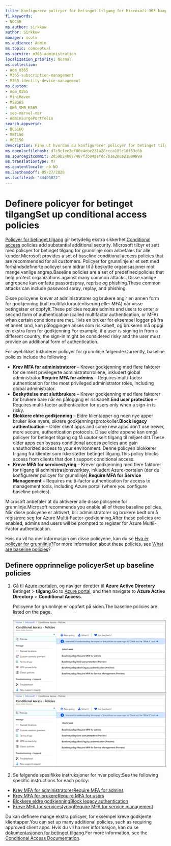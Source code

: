 ```yaml
---
title: Konfigurere policyer for betinget tilgang for Microsoft 365-kampanjer
f1.keywords:
- NOCSH
ms.author: sirkkuw
author: Sirkkuw
manager: scotv
ms.audience: Admin
ms.topic: conceptual
ms.service: o365-administration
localization_priority: Normal
ms.collection:
- Adm_O365
- M365-subscription-management
- M365-identity-device-management
ms.custom:
- Adm_O365
- MiniMaven
- MSB365
- OKR_SMB_M365
- seo-marvel-mar
- AdminSurgePortfolio
search.appverid:
- BCS160
- MET150
- MOE150
description: Finn ut hvordan du konfigurerer policyer for betinget tilgang for Microsoft 365-kampanjer for å legge til betydelig ekstra sikkerhet.
ms.openlocfilehash: d7c9cfee2ef00e4ebe231a28ccca185c10f53c6b
ms.sourcegitcommit: 2d59b24b877487f3b84aefdc7b1e200a21009999
ms.translationtype: MT
ms.contentlocale: nb-NO
ms.lasthandoff: 05/27/2020
ms.locfileid: "44403022"
---
```

# <a name="set-up-conditional-access-policies"></a><span data-ttu-id="a9d8a-103">Definere policyer for betinget tilgang</span><span class="sxs-lookup"><span data-stu-id="a9d8a-103">Set up conditional access policies</span></span>

<span data-ttu-id="a9d8a-104">[Policyer for betinget tilgang](https://docs.microsoft.com/azure/active-directory/conditional-access/overview) gir betydelig ekstra sikkerhet.</span><span class="sxs-lookup"><span data-stu-id="a9d8a-104">[Conditional access](https://docs.microsoft.com/azure/active-directory/conditional-access/overview) policies add substantial additional security.</span></span> <span data-ttu-id="a9d8a-105">Microsoft tilbyr et sett med policyer for betinget tilgang for grunnlinje som anbefales for alle kunder.</span><span class="sxs-lookup"><span data-stu-id="a9d8a-105">Microsoft provides a set of baseline conditional access policies that are recommended for all customers.</span></span> <span data-ttu-id="a9d8a-106">Policyer for grunnlinje er et sett med forhåndsdefinerte policyer som bidrar til å beskytte organisasjoner mot mange vanlige angrep.</span><span class="sxs-lookup"><span data-stu-id="a9d8a-106">Baseline policies are a set of predefined policies that help protect organizations against many common attacks.</span></span> <span data-ttu-id="a9d8a-107">Disse vanlige angrepene kan omfatte passordspray, reprise og phishing.</span><span class="sxs-lookup"><span data-stu-id="a9d8a-107">These common attacks can include password spray, replay, and phishing.</span></span>

<span data-ttu-id="a9d8a-108">Disse policyene krever at administratorer og brukere angir en annen form for godkjenning (kalt multifaktorautentisering eller MFA) når visse betingelser er oppfylt.</span><span class="sxs-lookup"><span data-stu-id="a9d8a-108">These policies require admins and users to enter a second form of authentication (called multifactor authentication, or MFA) when certain conditions are met.</span></span> <span data-ttu-id="a9d8a-109">Hvis en bruker for eksempel logger på fra et annet land, kan påloggingen anses som risikabelt, og brukeren må oppgi en ekstra form for godkjenning.</span><span class="sxs-lookup"><span data-stu-id="a9d8a-109">For example, if a user is signing in from a different country, the sign-in might be considered risky and the user must provide an additional form of authentication.</span></span> 

<span data-ttu-id="a9d8a-110">For øyeblikket inkluderer policyer for grunnlinje følgende:</span><span class="sxs-lookup"><span data-stu-id="a9d8a-110">Currently, baseline policies include the following:</span></span>
- <span data-ttu-id="a9d8a-111">**Krev MFA for administratorer** &ndash; Krever godkjenning med flere faktorer for de mest privilegerte administratorrollene, inkludert global administrator.</span><span class="sxs-lookup"><span data-stu-id="a9d8a-111">**Require MFA for admins** &ndash; Requires multi-factor authentication for the most privileged administrator roles, including global administrator.</span></span>
- <span data-ttu-id="a9d8a-112">**Beskyttelse mot sluttbrukere** &ndash; Krever godkjenning med flere faktorer for brukere bare når en pålogging er risikabelt.</span><span class="sxs-lookup"><span data-stu-id="a9d8a-112">**End user protection** &ndash; Requires multi-factor authentication for users only when a sign-in is risky.</span></span> 
- <span data-ttu-id="a9d8a-113">**Blokkere eldre godkjenning** &ndash; Eldre klientapper og noen nye apper bruker ikke nyere, sikrere godkjenningsprotokoller.</span><span class="sxs-lookup"><span data-stu-id="a9d8a-113">**Block legacy authentication** &ndash; Older client apps and some new apps don't use newer, more secure, authentication protocols.</span></span> <span data-ttu-id="a9d8a-114">Disse eldre appene kan omgå policyer for betinget tilgang og få uautorisert tilgang til miljøet ditt.</span><span class="sxs-lookup"><span data-stu-id="a9d8a-114">These older apps can bypass conditional access policies and gain unauthorized access to your environment.</span></span> <span data-ttu-id="a9d8a-115">Denne policyen blokkerer tilgang fra klienter som ikke støtter betinget tilgang.</span><span class="sxs-lookup"><span data-stu-id="a9d8a-115">This policy blocks access from clients that don't support conditional access.</span></span> 
- <span data-ttu-id="a9d8a-116">**Kreve MFA for servicestyring** &ndash; Krever godkjenning med flere faktorer for tilgang til administrasjonsverktøy, inkludert Azure-portalen (der du konfigurerer policyer for grunnlinje).</span><span class="sxs-lookup"><span data-stu-id="a9d8a-116">**Require MFA for Service Management** &ndash; Requires multi-factor authentication for access to management tools, including Azure portal (where you configure baseline policies).</span></span> 

<span data-ttu-id="a9d8a-117">Microsoft anbefaler at du aktiverer alle disse policyene for grunnlinje.</span><span class="sxs-lookup"><span data-stu-id="a9d8a-117">Microsoft recommends you enable all of these baseline policies.</span></span> <span data-ttu-id="a9d8a-118">Når disse policyene er aktivert, blir administratorer og brukere bedt om å registrere seg for Azure Multii-Factor-godkjenning.</span><span class="sxs-lookup"><span data-stu-id="a9d8a-118">After these policies are enabled, admins and users will be prompted to register for Azure Multii-Factor authentication.</span></span>

<span data-ttu-id="a9d8a-119">Hvis du vil ha mer informasjon om disse policyene, kan du se [Hva er policyer for grunnlinje?](https://docs.microsoft.com/azure/active-directory/conditional-access/concept-baseline-protection)</span><span class="sxs-lookup"><span data-stu-id="a9d8a-119">For more information about these policies, see [What are baseline policies](https://docs.microsoft.com/azure/active-directory/conditional-access/concept-baseline-protection)?</span></span>


## <a name="set-up-baseline-policies"></a><span data-ttu-id="a9d8a-120">Definere opprinnelige policyer</span><span class="sxs-lookup"><span data-stu-id="a9d8a-120">Set up baseline policies</span></span>

1. <span data-ttu-id="a9d8a-121">Gå til [Azure-portalen](https://portal.azure.com), og naviger deretter til **Azure Active Directory** Betinget \> **tilgang**.</span><span class="sxs-lookup"><span data-stu-id="a9d8a-121">Go to [Azure portal](https://portal.azure.com), and then navigate to **Azure Active Directory** \> **Conditional Access**.</span></span>
    
    <span data-ttu-id="a9d8a-122">Policyene for grunnlinje er oppført på siden.</span><span class="sxs-lookup"><span data-stu-id="a9d8a-122">The baseline policies are listed on the page.</span></span> <br/> <br/>
    <span data-ttu-id="a9d8a-123">![Side som viser policyer for grunnlinje for betinget tilgang.](../media/baslinepolicies.png)</span><span class="sxs-lookup"><span data-stu-id="a9d8a-123">![Page that lists baseline policies for conditional access.](../media/baslinepolicies.png)</span></span>
1. <span data-ttu-id="a9d8a-124">Se følgende spesifikke instruksjoner for hver policy:</span><span class="sxs-lookup"><span data-stu-id="a9d8a-124">See the following specific instructions for each policy:</span></span>

  - [<span data-ttu-id="a9d8a-125">Krev MFA for administratorer</span><span class="sxs-lookup"><span data-stu-id="a9d8a-125">Require MFA for admins</span></span>](https://docs.microsoft.com/azure/active-directory/conditional-access/howto-baseline-protect-administrators)
- [<span data-ttu-id="a9d8a-126">Krev MFA for brukere</span><span class="sxs-lookup"><span data-stu-id="a9d8a-126">Require MFA for users</span></span>](https://docs.microsoft.com/azure/active-directory/conditional-access/howto-baseline-protect-end-users)  
 - [<span data-ttu-id="a9d8a-127">Blokkere eldre godkjenning</span><span class="sxs-lookup"><span data-stu-id="a9d8a-127">Block legacy authentication</span></span>](https://docs.microsoft.com/azure/active-directory/conditional-access/howto-baseline-protect-legacy-auth)
  - [<span data-ttu-id="a9d8a-128">Kreve MFA for servicestyring</span><span class="sxs-lookup"><span data-stu-id="a9d8a-128">Require MFA for service management</span></span>](https://docs.microsoft.com/azure/active-directory/conditional-access/howto-baseline-protect-azure)

<span data-ttu-id="a9d8a-129">Du kan definere mange ekstra policyer, for eksempel kreve godkjente klientapper.</span><span class="sxs-lookup"><span data-stu-id="a9d8a-129">You can set up many additional policies, such as requiring approved client apps.</span></span> <span data-ttu-id="a9d8a-130">Hvis du vil ha mer informasjon, kan du se [dokumentasjonen for betinget tilgang](https://docs.microsoft.com/azure/active-directory/conditional-access/).</span><span class="sxs-lookup"><span data-stu-id="a9d8a-130">For more information, see the [Conditional Access Documentation](https://docs.microsoft.com/azure/active-directory/conditional-access/).</span></span>
